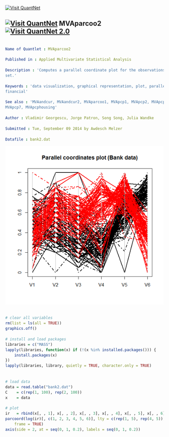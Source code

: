 
[<img src="https://github.com/QuantLet/Styleguide-and-Validation-procedure/blob/master/pictures/banner.png" alt="Visit QuantNet">](http://quantlet.de/index.php?p=info)

## [<img src="https://github.com/QuantLet/Styleguide-and-Validation-procedure/blob/master/pictures/qloqo.png" alt="Visit QuantNet">](http://quantlet.de/) **MVAparcoo2** [<img src="https://github.com/QuantLet/Styleguide-and-Validation-procedure/blob/master/pictures/QN2.png" width="60" alt="Visit QuantNet 2.0">](http://quantlet.de/d3/ia)

```yaml

Name of Quantlet : MVAparcoo2

Published in : Applied Multivariate Statistical Analysis

Description : 'Computes a parallel coordinate plot for the observations of the full bank note data
set.'

Keywords : 'data visualization, graphical representation, plot, parallel-coordinates-plot, scaling,
financial'

See also : 'MVAandcur, MVAandcur2, MVAparcoo1, MVApcp1, MVApcp2, MVApcp3, MVApcp4, MVApcp5,
MVApcp7, MVApcphousing'

Author : Vladimir Georgescu, Jorge Patron, Song Song, Julia Wandke

Submitted : Tue, September 09 2014 by Awdesch Melzer

Datafile : bank2.dat

```

![Picture1](MVAparcoo2_1.png)


```r

# clear all variables
rm(list = ls(all = TRUE))
graphics.off()

# install and load packages
libraries = c("MASS")
lapply(libraries, function(x) if (!(x %in% installed.packages())) {
    install.packages(x)
})
lapply(libraries, library, quietly = TRUE, character.only = TRUE)


# load data
data = read.table("bank2.dat")
C    = c(rep(1, 100), rep(2, 100))
x    = data

# plot
ir   = rbind(x[, , 1], x[, , 2], x[, , 3], x[, , 4], x[, , 5], x[, , 6])
parcoord(log(ir)[, c(1, 2, 3, 4, 5, 6)], lty = c(rep(1, 5), rep(4, 5)), lwd = 2, col = C, main = "Parallel coordinates plot (Bank data)", 
    frame = TRUE)
axis(side = 2, at = seq(0, 1, 0.2), labels = seq(0, 1, 0.2))

```
